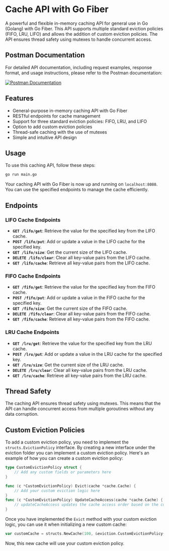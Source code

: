 # Cache API with Go Fiber

A powerful and flexible in-memory caching API for general use in Go (Golang) with Go Fiber. This API supports multiple standard eviction policies (FIFO, LRU, LIFO) and allows the addition of custom eviction policies. The API ensures thread safety using mutexes to handle concurrent access.

## Postman Documentation

For detailed API documentation, including request examples, response format, and usage instructions, please refer to the Postman documentation:

[![Postman Documentation](https://img.shields.io/badge/Postman-Documentation-orange)](https://documenter.getpostman.com/view/21877920/2s9XxvTFE7)

## Features

- General-purpose in-memory caching API with Go Fiber
- RESTful endpoints for cache management
- Support for three standard eviction policies: FIFO, LRU, and LIFO
- Option to add custom eviction policies
- Thread-safe caching with the use of mutexes
- Simple and intuitive API design

## Usage

To use this caching API, follow these steps:

```bash
go run main.go
```


Your caching API with Go Fiber is now up and running on `localhost:8080`. You can use the specified endpoints to manage the cache efficiently.

## Endpoints

### LIFO Cache Endpoints

- **`GET /lifo/get`**: Retrieve the value for the specified key from the LIFO cache.
- **`POST /lifo/put`**: Add or update a value in the LIFO cache for the specified key.
- **`GET /lifo/size`**: Get the current size of the LIFO cache.
- **`DELETE /lifo/clear`**: Clear all key-value pairs from the LIFO cache.
- **`GET /lifo/cache`**: Retrieve all key-value pairs from the LIFO cache.

### FIFO Cache Endpoints

- **`GET /fifo/get`**: Retrieve the value for the specified key from the FIFO cache.
- **`POST /fifo/put`**: Add or update a value in the FIFO cache for the specified key.
- **`GET /fifo/size`**: Get the current size of the FIFO cache.
- **`DELETE /fifo/clear`**: Clear all key-value pairs from the FIFO cache.
- **`GET /fifo/cache`**: Retrieve all key-value pairs from the FIFO cache.

### LRU Cache Endpoints

- **`GET /lru/get`**: Retrieve the value for the specified key from the LRU cache.
- **`POST /lru/put`**: Add or update a value in the LRU cache for the specified key.
- **`GET /lru/size`**: Get the current size of the LRU cache.
- **`DELETE /lru/clear`**: Clear all key-value pairs from the LRU cache.
- **`GET /lru/cache`**: Retrieve all key-value pairs from the LRU cache.

## Thread Safety

The caching API ensures thread safety using mutexes. This means that the API can handle concurrent access from multiple goroutines without any data corruption.

## Custom Eviction Policies

To add a custom eviction policy, you need to implement the `structs.EvictionPolicy` interface. By creating a new interface under the eviction folder you can implement a custom eviction policy. Here's an example of how you can create a custom eviction policy: 

```go
type CustomEvictionPolicy struct {
	// Add any custom fields or parameters here
}

func (c *CustomEvictionPolicy) Evict(cache *cache.Cache) {
	// Add your custom eviction logic here
}
func (c *CustomEvictionPolicy) UpdateCacheAccess(cache *cache.Cache) {
	// updateCacheAccess updates the cache access order based on the custom eviction policy 
}
```

Once you have implemented the `Evict` method with your custom eviction logic, you can use it when initializing a new custom cache:

```go
var customCache = structs.NewCache(100, &eviction.CustomEvictionPolicy{})
```

Now, this new cache will use your custom eviction policy.
